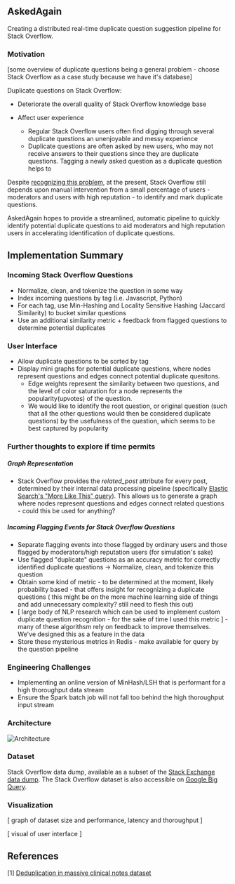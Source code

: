 ## AskedAgain
Creating a distributed real-time duplicate question suggestion pipeline for Stack Overflow.

### Motivation
[some overview of duplicate questions being a general problem - choose Stack Overflow as a case study because we have it's database]

Duplicate questions on Stack Overflow:

* Deteriorate the overall quality of Stack Overflow knowledge base 

* Affect user experience 
	* Regular Stack Overflow users often find digging through several duplicate questions an unenjoyable and messy experience
	* Duplicate questions are often asked by new users, who may not receive answers to their questions since they are duplicate questions. Tagging a newly asked question as a duplicate question helps to 
	
	

Despite [recognizing this problem](https://stackoverflow.blog/2009/04/29/handling-duplicate-questions/), at the present, Stack Overflow still depends upon manual intervention from a small percentage of users - moderators and users with high reputation - to identify and mark duplicate questions. 

AskedAgain hopes to provide a streamlined, automatic pipeline to quickly identify potential duplicate questions to aid moderators and high reputation users in accelerating identification of duplicate questions. 
 

## Implementation Summary
### Incoming Stack Overflow Questions
* Normalize, clean, and tokenize the question in some way
* Index incoming questions by tag (i.e. Javascript, Python)
* For each tag, use Min-Hashing and Locality Sensitive Hashing (Jaccard Similarity) to bucket similar questions
* Use an additional similarity metric + feedback from flagged questions to determine potential duplicates


### User Interface
* Allow duplicate questions to be sorted by tag
* Display mini graphs for potential duplicate questions, where nodes represent questions and edges connect potential duplicate quesitons. 
	* Edge weights represent the similarity between two questions, and the level of color saturation for a node represents the popularity(upvotes) of the question. 
	* We would like to identify the root question, or original question (such that all the other questions would then be considered duplicate questions) by the usefulness of the question, which seems to be best captured by popularity

### Further thoughts to explore if time permits

##### Graph Representation
* Stack Overflow provides the *related_post* attribute for every post, determined by their internal data processing pipeline (specifically [Elastic Search's "More Like This" query](https://meta.stackexchange.com/questions/20473/how-are-related-questions-selected)). This allows us to generate a graph where nodes represent questions and edges connect related questions - could this be used for anything?

##### Incoming Flagging Events for Stack Overflow Questions
* Separate flagging events into those flagged by ordinary users and those flagged by moderators/high reputation users (for simulation's sake)
* Use flagged "duplicate" questions as an accuracy metric for correctly identified duplicate questions -> Normalize, clean, and tokenize this question
* Obtain some kind of metric - to be determined at the moment, likely probability based - that offers insight for recognizing a duplicate questions ( this might be on the more machine learning side of things and add unnecessary complexity? still need to flesh this out)
* [ large body of NLP research which can be used to implement custom duplicate question recognition - for the sake of time I used this metric ] - many of these algorithsm rely on feedback to improve themselves. We've designed this as a feature in the data
* Store these mysterious metrics in Redis - make available for query by the question pipeline

### Engineering Challenges
* Implementing an online version of MinHash/LSH that is performant for a high thoroughput data stream
*  Ensure the Spark batch job will not fall too behind the high thoroughput input stream


### Architecture
![Architecture](https://raw.github.com/kellielu/askedagain/master/imgs/Architecture.jpg)
### Dataset
Stack Overflow data dump, available as a subset of the [Stack Exchange data dump](https://archive.org/details/stackexchange). 
The Stack Overflow dataset is also accessible on [Google Big Query](https://cloud.google.com/bigquery/public-data/stackoverflow).

### Visualization
[ graph of dataset size and performance, latency and thoroughput ]

[ visual of user interface ]

## References
[1] [Deduplication in massive clinical notes dataset](https://arxiv.org/pdf/1704.05617.pdf)